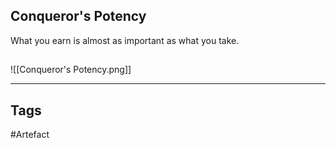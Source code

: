 ## Conqueror's Potency
What you earn is almost as important as what you take.
## 
![[Conqueror's Potency.png]]

---
## Tags
#Artefact